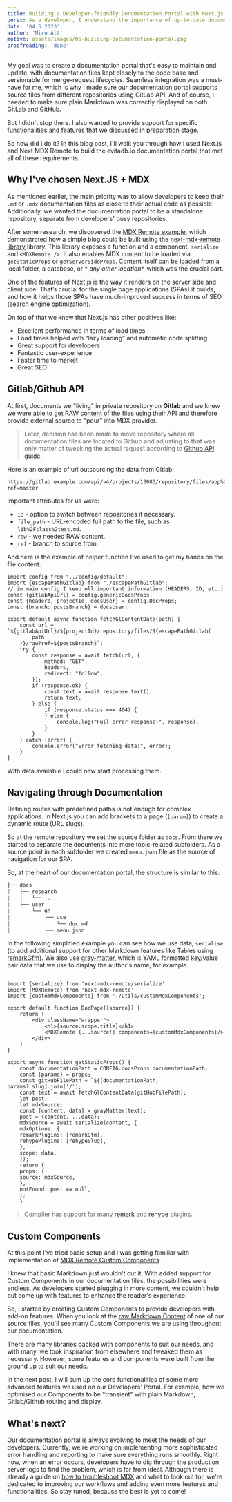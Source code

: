 ```yaml
---
title: Building a Developer-friendly Documentation Portal with Next.js and MDX
perex: As a developer, I understand the importance of up-to-date documentation. But creating a documentation portal that's easy to maintain and update can be a challenge. I'm a firm believer that when developers can write and publish documentation in a snap, it motivates them to take the time to document critical information. That's why I took on the challenge of building the new developers documentation portal for evitadb.io.
date: '04.5.2023'
author: 'Miro Alt'
motive: assets/images/05-building-documentation-portal.png
proofreading: 'done'
---
```


My goal was to create a documentation portal that's easy to maintain and update, with documentation files kept closely
to the code base and versionable for merge-request lifecycles. Seamless integration was a must-have for me, which is why
I made sure our documentation portal supports source files from different repositories using GitLab API. And of course,
I needed to make sure plain Markdown was correctly displayed on both GitLab and GitHub.

But I didn't stop there. I also wanted to provide support for specific functionalities and features that we discussed in
preparation stage.

So how did I do it? In this blog post, I'll walk you through how I used Next.js and Next MDX Remote to build the
evitadb.io documentation portal that met all of these requirements.

## Why I've chosen Next.JS + MDX

As mentioned earlier, the main priority was to allow developers to keep their `.md` or `.mdx` documentation files as
close to their actual code as possible. Additionally, we wanted the documentation portal to be a standalone repository,
separate from developers' busy repositories.

After some research, we discovered
the [MDX Remote example](https://github.com/vercel/next.js/tree/canary/examples/with-mdx-remote), which demonstrated how
a simple blog could be built using the [next-mdx-remote library](https://github.com/hashicorp/next-mdx-remote) library.
This library exposes a function and a component, `serialize` and ``<MDXRemote />``. It also enables MDX content to be
loaded via `getStaticProps` or `getServerSideProps`. Content itself can be loaded from a local folder, a database, or *
*any other location**, which was the crucial part.

One of the features of Next.js is the way it renders on the server side and client side. That’s crucial for the single
page applications (SPAs) it builds, and how it helps those SPAs have much-improved success in terms of SEO (search
engine optimization).

On top of that we knew that Next.js has other positives like:

- Excellent performance in terms of load times
- Load times helped with “lazy loading” and automatic code splitting
- Great support for developers
- Fantastic user-experience
- Faster time to market
- Great SEO

## Gitlab/Github API

At first, documents we "living" in private repository on **Gitlab** and we knew we were able
to [get RAW content](https://docs.gitlab.com/ee/api/repository_files.html#get-raw-file-from-repository) of the files
using their API and therefore provide external source to "pour" into MDX provider.

> Later, decision has been made to move repository where all documentation files are located to Github and adjusting
> to that was only matter of tweeking the actual request according
> to [Github API guide](https://docs.github.com/en/rest/guides/getting-started-with-the-rest-api?apiVersion=2022-11-28).

Here is an example of url outsourcing the data from Gitlab:

```
https://gitlab.example.com/api/v4/projects/13083/repository/files/app%2Fmodels%2Fkey%2Erb/raw?ref=master
```

Important attributes for us were:

- `id` - option to switch between repositories if necessary.
- `file_path` - URL-encoded full path to the file, such as `lib%2Fclass%2test.md`.
- `raw` - we needed RAW content.
- `ref` - branch to source from.

And here is the example of helper function I've used to get my hands on the file content.

```tsx
import config from "../config/default";
import {escapePathGitlab} from "./escapePathGitlab";
// im main config I keep oll important information (HEADERS, ID, etc.)
const {gitlabApiUrl} = config.genericDocsProps;
const {headers, projectId, docsUser} = config.DocProps;
const {branch: postsBranch} = docsUser;

export default async function fetchGlContentData(path) {
    const url = `${gitlabApiUrl}/${projectId}/repository/files/${escapePathGitlab(
        path
    )}/raw?ref=${postsBranch}`;
    try {
        const response = await fetch(url, {
            method: "GET",
            headers,
            redirect: "follow",
        });
        if (response.ok) {
            const text = await response.text();
            return text;
        } else {
            if (response.status === 404) {
            } else {
                console.log("Full error response:", response);
            }
        }
    } catch (error) {
        console.error("Error fetching data:", error);
    }
}
```

With data available I could now start processing them.

## Navigating through Documentation

Defining routes with predefined paths is not enough for complex applications. In Next.js you can add brackets to a
page (`[param]`) to create a dynamic route (URL slugs).

So at the remote repository we set the source folder as `docs`. From there we started to separate the documents into
more topic-related subfolders. As a source point in each subfolder we created `menu.json` file as the source of
navigation for our SPA.

So, at the heart of our documentation portal, the structure is similar to this:

```go
├── docs
|   ├── research
|   |   └── ...
|   ├── user
|       └── en
|           ├── use
|           |   └── doc.md
|           └── menu.json
```

In the following simplified example you can see how we use data, `serialise` (to add additional support for other
Markdown features like Tables using [remarkGfm](https://github.com/remarkjs/remark-gfm)). We also
use [gray-matter](https://www.npmjs.com/package/gray-matter), which is YAML formatted key/value pair data that we use to
display the author's name, for example.

```tsx

import {serialize} from 'next-mdx-remote/serialize'
import {MDXRemote} from 'next-mdx-remote'
import {customMdxComponents} from './utils/customMdxComponents';

export default function DocPage({source}) {
    return (
        <div className="wrapper">
            <h1>{source.scope.title}</h1>
            <MDXRemote {...source!} components={customMdxComponents}/>
        </div>
    )
}

export async function getStaticProps() {
    const documentationPath = CONFIG.docsProps.documentationPath;
    const {params} = props;
    const gitHubFilePath = `${[documentationPath, params?.slug].join('/');
    const text = await fetchGlContentData(gitHubFilePath);
    let post;
    let mdxSource;
    const {content, data} = grayMatter(text);
    post = {content, ...data};
    mdxSource = await serialize(content, {
    mdxOptions: {
    remarkPlugins: [remarkGfm],
    rehypePlugins: [rehypeSlug],
    },
    scope: data,
    });
    return {
    props: {
    source: mdxSource,
    },
    notFound: post == null,
    };
    }

```

> Compiler has support for many [remark](https://github.com/remarkjs/remark/blob/main/doc/plugins.md#list-of-plugins)
> and [rehype](https://github.com/rehypejs/rehype/blob/main/doc/plugins.md#list-of-plugins) plugins.

## Custom Components

At this point I've tried basic setup and I was getting familiar with implementation
of [MDX Remote Custom Components](https://github.com/vercel/next.js/tree/canary/examples/with-mdx-remote#conditional-custom-components).

I knew that basic Markdown just wouldn't cut it. With added support for Custom Components in our documentation files,
the possibilities were endless. As developers started plugging in more content, we couldn't help but come up with
features to enhance the reader's experience.

So, I started by creating Custom Components to provide developers with add-on features. When you look at
the [raw Markdown Content](https://raw.githubusercontent.com/FgForrest/evitaDB/dev/docs/user/en/use/api/write-tests.md)
of one of our source files, you'll see many Custom Components we are using throughout our documentation.

There are many libraries packed with components to suit our needs, and with many, we took inspiration from elsewhere and
tweaked them as necessary. However, some features and components were built from the ground up to suit our needs.

In the next post, I will sum up the core functionalities of some more advanced features we used on our Developers'
Portal. For example, how we optimised our Components to be "transient" with plain Markdown, Gitlab/Github routing and
display.

## What's next?

Our documentation portal is always evolving to meet the needs of our developers. Currently, we're working on
implementing more sophisticated error handling and reporting to make sure everything runs smoothly. Right now, when an
error occurs, developers have to dig through the production server logs to find the problem, which is far from ideal.
Although there is already a guide on [how to troubleshoot MDX](https://mdxjs.com/docs/troubleshooting-mdx/) and what to
look out for, we're dedicated to improving our workflows and adding even more features and functionalities. So stay
tuned, because the best is yet to come!
